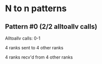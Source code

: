 
# N to n patterns

## Pattern #0 (2/2 alltoallv calls)

Alltoallv calls: 0-1

4 ranks sent to 4 other ranks

4 ranks recv'd from 4 other ranks


